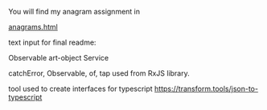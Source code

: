 You will find my anagram assignment in

[anagrams.html](anagrams.html)


text input for final readme:

Observable art-object Service

catchError, Observable, of, tap used from RxJS library.

tool used to create interfaces for typescript
https://transform.tools/json-to-typescript